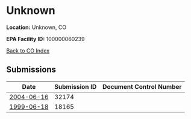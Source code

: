 # Unknown

**Location:** Unknown, CO

**EPA Facility ID:** 100000060239

[Back to CO Index](../../index.md)

## Submissions

| Date | Submission ID | Document Control Number |
|------|--------------|-------------------------|
| [2004-06-16](submissions/32174.md) | 32174 |  |
| [1999-06-18](submissions/18165.md) | 18165 |  |
